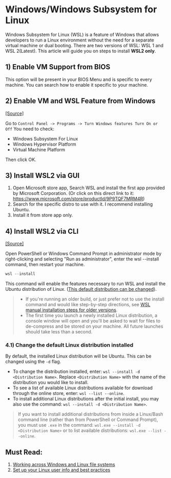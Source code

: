 # Windows/Windows Subsystem for Linux

Windows Subsystem for Linux (WSL) is a feature of Windows that allows developers to run a Linux environment without the need for a separate virtual machine or dual booting. There are two versions of WSL: WSL 1 and WSL 2(Latest).
This article will guide you on steps to install **WSL2 only**.

## 1) Enable VM Support from BIOS
This option will be present in your BIOS Menu and is specific to every machine. You can search how to enable it specific to your machine.

## 2) Enable VM and WSL Feature from Windows
[[Source]](https://stackoverflow.com/a/68768646)

Go to `Control Panel -> Programs -> Turn Windows features Turn On or Off`
You need to check:
* Windows Subsystem For Linux
* Windows Hypervisor Platform
* Virtual Machine Platform

Then click OK.

## 3) Install WSL2 via GUI
1. Open Microsoft store app, Search WSL and install the first app provided by Microsoft Corporation. (Or click on this direct link to it: https://www.microsoft.com/store/productId/9P9TQF7MRM4R)
2. Search for the specific distro to use with it. I recommend installing Ubuntu.
3. Install it from store app only.

## 4) Install WSL2 via CLI
[[Source]](https://learn.microsoft.com/en-us/windows/wsl/install#install-wsl-command)

Open PowerShell or Windows Command Prompt in administrator mode by right-clicking and selecting "Run as administrator", enter the wsl --install command, then restart your machine.
```powershell
wsl --install
```

This command will enable the features necessary to run WSL and install the Ubuntu distribution of Linux. ([This default distribution can be changed](https://learn.microsoft.com/en-us/windows/wsl/basic-commands#install)).
> * If you're running an older build, or just prefer not to use the install command and would like step-by-step directions, see [WSL manual installation steps for older versions](https://learn.microsoft.com/en-us/windows/wsl/install-manual).
> * The first time you launch a newly installed Linux distribution, a console window will open and you'll be asked to wait for files to de-compress and be stored on your machine. All future launches should take less than a second. 

### 4.1) Change the default Linux distribution installed
By default, the installed Linux distribution will be Ubuntu. This can be changed using the `-d` flag.

* To change the distribution installed, enter: `wsl --install -d <Distribution Name>`. Replace `<Distribution Name>` with the name of the distribution you would like to install.
* To see a list of available Linux distributions available for download through the online store, enter: `wsl --list --online`.
* To install additional Linux distributions after the initial install, you may also use the command: `wsl --install -d <Distribution Name>`.

> If you want to install additional distributions from inside a Linux/Bash command line (rather than from PowerShell or Command Prompt), you must use `.exe` in the command: `wsl.exe --install -d <Distribution Name>` or to list available distributions: `wsl.exe --list --online`.


## Must Read:
1. [Working across Windows and Linux file systems](https://learn.microsoft.com/en-us/windows/wsl/filesystems)
2. [Set up your Linux user info and best practices](https://learn.microsoft.com/en-us/windows/wsl/install#set-up-your-linux-user-info)
